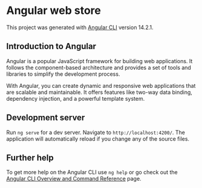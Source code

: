 # Angular web store

This project was generated with [Angular CLI](https://github.com/angular/angular-cli) version 14.2.1.

## Introduction to Angular

Angular is a popular JavaScript framework for building web applications. It follows the component-based architecture and provides a set of tools and libraries to simplify the development process.

With Angular, you can create dynamic and responsive web applications that are scalable and maintainable. It offers features like two-way data binding, dependency injection, and a powerful template system.

## Development server

Run `ng serve` for a dev server. Navigate to `http://localhost:4200/`. The application will automatically reload if you change any of the source files.

## Further help

To get more help on the Angular CLI use `ng help` or go check out the [Angular CLI Overview and Command Reference](https://angular.io/cli) page.
